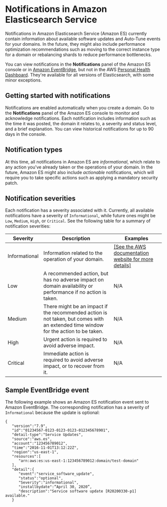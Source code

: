 # Notifications in Amazon Elasticsearch Service<a name="es-managedomains-notifications"></a>

Notifications in Amazon Elasticsearch Service \(Amazon ES\) currently contain information about available software updates and Auto\-Tune events for your domains\. In the future, they might also include performance optimization recommendations such as moving to the correct instance type for a domain or rebalancing shards to reduce performance bottlenecks\. 

You can view notifications in the **Notifications** panel of the Amazon ES console or in [Amazon EventBridge](https://docs.aws.amazon.com/eventbridge/latest/userguide/create-eventbridge-rule.html), but not in the AWS [Personal Health Dashboard](https://docs.aws.amazon.com/health/latest/ug/getting-started-phd.html)\. They're available for all versions of Elasticsearch, with some minor exceptions\.

## Getting started with notifications<a name="es-managedomains-notifications-start"></a>

Notifications are enabled automatically when you create a domain\. Go to the **Notifications** panel of the Amazon ES console to monitor and acknowledge notifications\. Each notification includes information such as the time it was posted, the domain it relates to, a severity and status level, and a brief explanation\. You can view historical notifications for up to 90 days in the console\.

## Notification types<a name="es-managedomains-notifications-types"></a>

At this time, all notifications in Amazon ES are *informational*, which relate to any action you've already taken or the operations of your domain\. In the future, Amazon ES might also include *actionable* notifications, which will require you to take specific actions such as applying a mandatory security patch\. 

## Notification severities<a name="es-managedomains-notifications-severities"></a>

Each notification has a severity associated with it\. Currently, all available notifications have a severity of `Informational`, while future ones might be `Low`, `Medium`, `High`, or `Critical`\. See the following table for a summary of notification severities:


| Severity | Description | Examples | 
| --- | --- | --- | 
| Informational |  Information related to the operation of your domain\.  |  [\[See the AWS documentation website for more details\]](http://docs.aws.amazon.com/elasticsearch-service/latest/developerguide/es-managedomains-notifications.html)  | 
| Low |  A recommended action, but has no adverse impact on domain availability or performance if no action is taken\.  |  N/A  | 
| Medium |  There might be an impact if the recommended action is not taken, but comes with an extended time window for the action to be taken\.  | N/A | 
| High |  Urgent action is required to avoid adverse impact\.  | N/A | 
| Critical |  Immediate action is required to avoid adverse impact, or to recover from it\.   | N/A | 

## Sample EventBridge event<a name="es-managedomains-notifications-cloudwatch"></a>

The following example shows an Amazon ES notification event sent to Amazon EventBridge\. The corresponding notification has a severity of `Informational` because the update is optional:

```
{
   "version":"7.9",
   "id":"01234567-0123-0123-0123-012345678901",
   "detail-type":"Service Updates",
   "source":"aws.es",
   "account":"123456789012",
   "time":"2016-11-01T13:12:22Z",
   "region":"us-east-1",
   "resources":[
      "arn:aws:es:us-east-1:123456789012:domain/test-domain"
   ],
   "detail":{
      "event":"service_software_update",
      "status":"optional",
      "Severity":"informational",
      "installbydate":“April 30, 2020”,
      "description":"Service software update [R20200330-p1] available."
   }
```